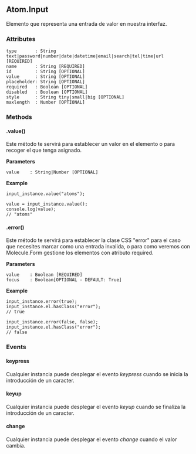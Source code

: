 ## Atom.Input
Elemento que representa una entrada de valor en nuestra interfaz.

### Attributes

```
type       : String text|password|number|date|datetime|email|search|tel|time|url [REQUIRED]
name       : String [REQUIRED]
id         : String [OPTIONAL]
value      : String [OPTIONAL]
placeholder: String [OPTIONAL]
required   : Boolean [OPTIONAL]
disabled   : Boolean [OPTIONAL]
style      : String tiny|small|big [OPTIONAL]
maxlength  : Number [OPTIONAL]
```

### Methods

#### .value()
Este método te servirá para establecer un valor en el elemento o para recoger el que tenga asignado.

**Parameters**

```
value    : String|Number [OPTIONAL]
```

**Example**

```
input_instance.value("atoms");

value = input_instance.value();
console.log(value);
// "atoms"
```

#### .error()
Este método te servirá para establecer la clase CSS "error" para el caso que necesites marcar como una entrada invalida, o para como veremos con Molecule.Form gestione los elementos con atributo required.

**Parameters**

```
value    : Boolean [REQUIRED]
focus    : Boolean[OPTIONAL - DEFAULT: True]
```

**Example**

```
input_instance.error(true);
input_instance.el.hasClass("error");
// true

input_instance.error(false, false);
input_instance.el.hasClass("error");
// false
```

### Events

#### keypress
Cualquier instancia puede desplegar el evento *keypress* cuando se inicia la introducción de un caracter.

#### keyup
Cualquier instancia puede desplegar el evento *keyup* cuando se finaliza la introducción de un caracter.

#### change
Cualquier instancia puede desplegar el evento *change* cuando el valor cambia.

